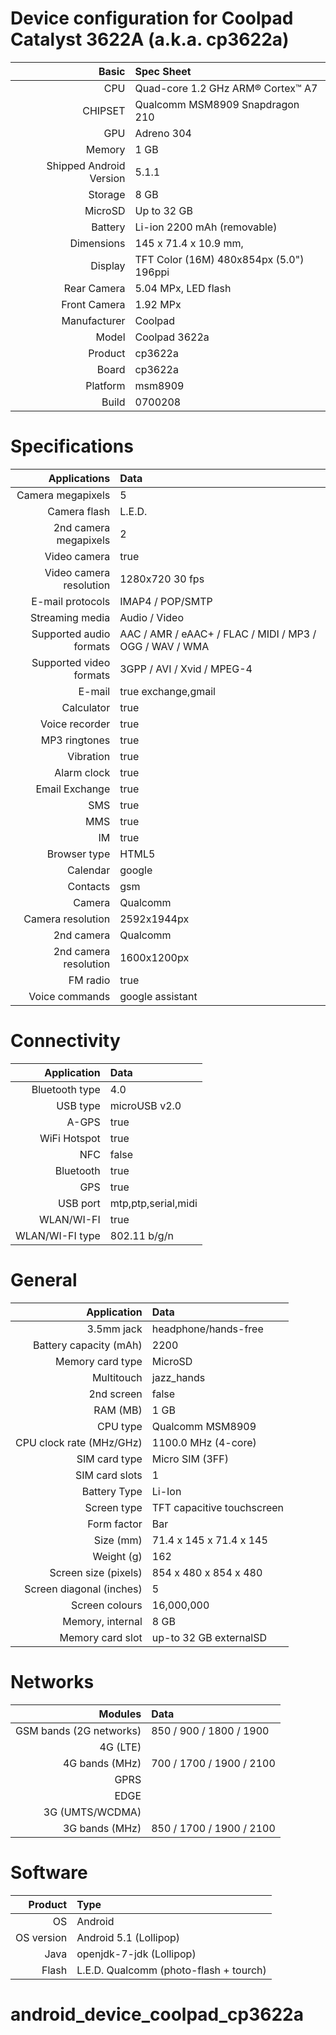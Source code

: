 
Device configuration for Coolpad Catalyst 3622A (a.k.a. cp3622a)
===================================================================

Basic   | Spec Sheet
-------:|:-------------------------
CPU     | Quad-core 1.2 GHz ARM® Cortex™ A7
CHIPSET | Qualcomm MSM8909 Snapdragon 210
GPU     | Adreno 304
Memory  | 1 GB
Shipped Android Version | 5.1.1
Storage | 8 GB
MicroSD | Up to 32 GB
Battery | Li-ion 2200 mAh (removable)
Dimensions | 145 x 71.4 x 10.9 mm, 
Display | TFT Color (16M) 480x854px (5.0") 196ppi 
Rear Camera  | 5.04 MPx, LED flash
Front Camera | 1.92 MPx
Manufacturer | Coolpad
Model | Coolpad 3622a
Product | cp3622a
Board | cp3622a
Platform | msm8909
Build | 0700208

Specifications
=============================================================

Applications   | Data
--------------:|:-------------------------------------
Camera megapixels | 5
Camera flash | L.E.D.
2nd camera megapixels | 2
Video camera | true
Video camera resolution | 1280x720 30 fps
E-mail protocols | IMAP4 / POP/SMTP
Streaming media | Audio / Video
Supported audio formats | AAC / AMR / eAAC+ / FLAC / MIDI / MP3 / OGG / WAV / WMA
Supported video formats | 3GPP / AVI / Xvid / MPEG-4
E-mail | true exchange,gmail
Calculator | true
Voice recorder | true
MP3 ringtones | true
Vibration | true
Alarm clock | true
Email Exchange | true
SMS | true
MMS | true
IM | true
Browser type | HTML5
Calendar | google 
Contacts | gsm
Camera | Qualcomm
Camera resolution | 2592x1944px
2nd camera | Qualcomm
2nd camera resolution | 1600x1200px
FM radio | true
Voice commands | google assistant

Connectivity
===============================================================

Application | Data
-----------:|:-----------------------------------------
Bluetooth type | 4.0
USB type | microUSB v2.0
A-GPS | true
WiFi Hotspot | true
NFC | false
Bluetooth | true
GPS | true
USB port | mtp,ptp,serial,midi
WLAN/WI-FI | true
WLAN/WI-FI type | 802.11 b/g/n

General
==============================================================

Application | Data
-----------:|:-----------------------------------------
3.5mm jack | headphone/hands-free
Battery capacity (mAh) | 2200
Memory card type | MicroSD
Multitouch | jazz_hands
2nd screen | false
RAM (MB) | 1 GB
CPU type | Qualcomm MSM8909
CPU clock rate (MHz/GHz) | 1100.0 MHz (4-core)
SIM card type | Micro SIM (3FF)
SIM card slots | 1
Battery Type | Li-Ion
Screen type | TFT capacitive touchscreen
Form factor | Bar
Size (mm) | 71.4 x 145 x 71.4 x 145
Weight (g) | 162
Screen size (pixels) | 854 x 480 x 854 x 480
Screen diagonal (inches) | 5
Screen colours | 16,000,000
Memory, internal | 8 GB
Memory card slot | up-to 32 GB externalSD

Networks
============================================================

Modules | Data
-----------:|:-----------------------------------------
GSM bands (2G networks) | 850 / 900 / 1800 / 1900
4G (LTE) |
4G bands (MHz) | 700 / 1700 / 1900 / 2100
GPRS |
EDGE |
3G (UMTS/WCDMA) |
3G bands (MHz) | 850 / 1700 / 1900 / 2100

Software
==========================================================

Product    | Type
-----------:|:-----------------------------------------
OS | Android
OS version | Android 5.1 (Lollipop)
Java | openjdk-7-jdk (Lollipop)
Flash | L.E.D. Qualcomm (photo-flash + tourch)

# android_device_coolpad_cp3622a
